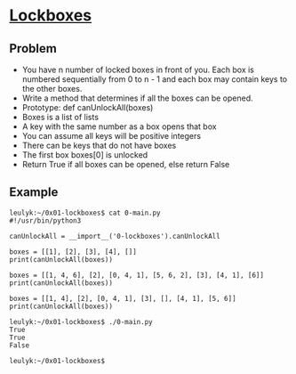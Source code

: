 # [Lockboxes](https://github.com/leulyk/alx-interview/blob/main/0x01-lockboxes/README.md)

## Problem

- You have n number of locked boxes in front of you. Each box is numbered sequentially from 0 to n - 1 and each box may contain keys to the other boxes.
- Write a method that determines if all the boxes can be opened.
- Prototype: def canUnlockAll(boxes)
- Boxes is a list of lists
- A key with the same number as a box opens that box
- You can assume all keys will be positive integers
- There can be keys that do not have boxes
- The first box boxes[0] is unlocked
- Return True if all boxes can be opened, else return False

## Example

```
leulyk:~/0x01-lockboxes$ cat 0-main.py
#!/usr/bin/python3

canUnlockAll = __import__('0-lockboxes').canUnlockAll

boxes = [[1], [2], [3], [4], []]
print(canUnlockAll(boxes))

boxes = [[1, 4, 6], [2], [0, 4, 1], [5, 6, 2], [3], [4, 1], [6]]
print(canUnlockAll(boxes))

boxes = [[1, 4], [2], [0, 4, 1], [3], [], [4, 1], [5, 6]]
print(canUnlockAll(boxes))

leulyk:~/0x01-lockboxes$ ./0-main.py
True
True
False

leulyk:~/0x01-lockboxes$
```
